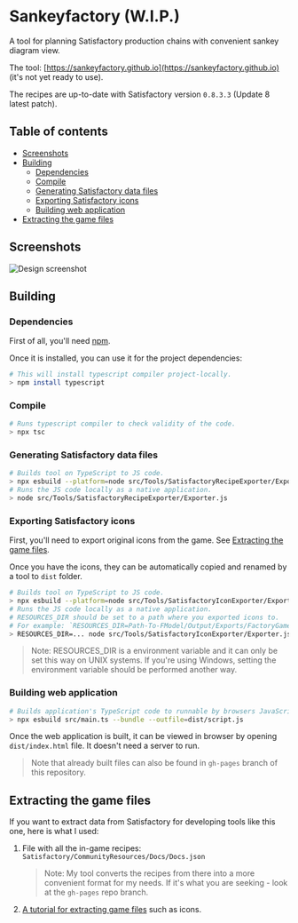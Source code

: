 # Sankeyfactory (W.I.P.)
A tool for planning Satisfactory production chains with convenient sankey diagram view.

The tool: [https://sankeyfactory.github.io](https://sankeyfactory.github.io) (it's not yet ready to use).

The recipes are up-to-date with Satisfactory version `0.8.3.3` (Update 8 latest patch).

## Table of contents

- [Screenshots](#screenshots)
- [Building](#building)
    - [Dependencies](#dependencies)
    - [Compile](#compile)
    - [Generating Satisfactory data files](#generating-satisfactory-data-files)
    - [Exporting Satisfactory icons](#exporting-satisfactory-icons)
    - [Building web application](#building-web-application)
- [Extracting the game files](#extracting-the-game-files)

## Screenshots
![Design screenshot](iron.png)

## Building

### Dependencies

First of all, you'll need [npm](https://docs.npmjs.com/downloading-and-installing-node-js-and-npm).

Once it is installed, you can use it for the project dependencies:

```bash
# This will install typescript compiler project-locally.
> npm install typescript
```

### Compile

```bash
# Runs typescript compiler to check validity of the code.
> npx tsc
```

### Generating Satisfactory data files

```bash
# Builds tool on TypeScript to JS code.
> npx esbuild --platform=node src/Tools/SatisfactoryRecipeExporter/Exporter.ts --bundle --sourcemap --outfile=src/Tools/SatisfactoryRecipeExporter/Exporter.js
# Runs the JS code locally as a native application.
> node src/Tools/SatisfactoryRecipeExporter/Exporter.js
```

### Exporting Satisfactory icons

First, you'll need to export original icons from the game. See [Extracting the game files](#extracting-the-game-files).

Once you have the icons, they can be automatically copied and renamed by a tool to `dist` folder.

```bash
# Builds tool on TypeScript to JS code.
> npx esbuild --platform=node src/Tools/SatisfactoryIconExporter/Exporter.ts --bundle --sourcemap --outfile=src/Tools/SatisfactoryIconExporter/Exporter.js
# Runs the JS code locally as a native application.
# RESOURCES_DIR should be set to a path where you exported icons to.
# For example: `RESOURCES_DIR=Path-To-FModel/Output/Exports/FactoryGame/Content`
> RESOURCES_DIR=... node src/Tools/SatisfactoryIconExporter/Exporter.js
```

> Note: RESOURCES_DIR is a environment variable and it can only be set this way on UNIX systems.
> If you're using Windows, setting the environment variable should be performed another way.

### Building web application

```bash
# Builds application's TypeScript code to runnable by browsers JavaScript.
> npx esbuild src/main.ts --bundle --outfile=dist/script.js
```

Once the web application is built, it can be viewed in browser by opening `dist/index.html` file. It doesn't need a server to run.

> Note that already built files can also be found in `gh-pages` branch of this repository.

## Extracting the game files

If you want to extract data from Satisfactory for developing tools like this one, here is what I used:

1. File with all the in-game recipes: `Satisfactory/CommunityResources/Docs/Docs.json`

    > Note: My tool converts the recipes from there into a more convenient format for my needs. If it's what you are seeking - look at the `gh-pages` repo branch.

2. [A tutorial for extracting game files](https://docs.ficsit.app/satisfactory-modding/latest/Development/ExtractGameFiles.html) such as icons.
